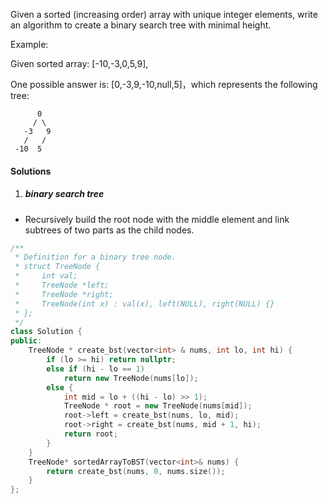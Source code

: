Given a sorted (increasing order) array with unique integer elements, write an algo­rithm to create a binary search tree with minimal height.

Example:

Given sorted array: [-10,-3,0,5,9],

One possible answer is: [0,-3,9,-10,null,5]，which represents the following tree: 

          0 
         / \ 
       -3   9 
       /   / 
     -10  5 


#### Solutions

1. ##### binary search tree

- Recursively build the root node with the middle element and link subtrees of two parts as the child nodes.

```cpp
/**
 * Definition for a binary tree node.
 * struct TreeNode {
 *     int val;
 *     TreeNode *left;
 *     TreeNode *right;
 *     TreeNode(int x) : val(x), left(NULL), right(NULL) {}
 * };
 */
class Solution {
public:
    TreeNode * create_bst(vector<int> & nums, int lo, int hi) {
        if (lo >= hi) return nullptr;
        else if (hi - lo == 1)
            return new TreeNode(nums[lo]);
        else {
            int mid = lo + ((hi - lo) >> 1);
            TreeNode * root = new TreeNode(nums[mid]);
            root->left = create_bst(nums, lo, mid);
            root->right = create_bst(nums, mid + 1, hi);
            return root;
        }
    }
    TreeNode* sortedArrayToBST(vector<int>& nums) {
        return create_bst(nums, 0, nums.size());
    }
};
```